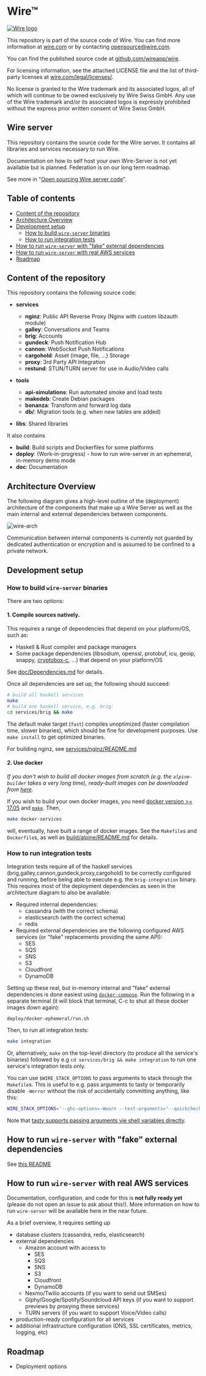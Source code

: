 # Wire™

[![Wire logo](https://github.com/wireapp/wire/blob/master/assets/header-small.png?raw=true)](https://wire.com/jobs/)

This repository is part of the source code of Wire. You can find more information at [wire.com](https://wire.com) or by contacting opensource@wire.com.

You can find the published source code at [github.com/wireapp/wire](https://github.com/wireapp/wire).

For licensing information, see the attached LICENSE file and the list of third-party licenses at [wire.com/legal/licenses/](https://wire.com/legal/licenses/).

No license is granted to the Wire trademark and its associated logos, all of which will continue to be owned exclusively by Wire Swiss GmbH. Any use of the Wire trademark and/or its associated logos is expressly prohibited without the express prior written consent of Wire Swiss GmbH.

## Wire server

This repository contains the source code for the Wire server. It contains all libraries and services necessary to run Wire.

Documentation on how to self host your own Wire-Server is not yet available but is planned. Federation is on our long term roadmap.

See more in "[Open sourcing Wire server code](https://medium.com/@wireapp/open-sourcing-wire-server-code-ef7866a731d5)".

## Table of contents

-   [Content of the repository](#content-of-the-repository)
-   [Architecture Overview](#architecture-overview)
-   [Development setup](#development-setup)
    -   [How to build `wire-server` binaries](#how-to-build-wire-server-binaries)
    -   [How to run integration tests](#how-to-run-integration-tests)
-   [How to run `wire-server` with "fake" external dependencies](#how-to-run-wire-server-with-fake-external-dependencies)
-   [How to run `wire-server` with real AWS services](#how-to-run-wire-server-with-real-aws-services)
-   [Roadmap](#roadmap)

## Content of the repository

This repository contains the following source code:

- **services**
   - **nginz**: Public API Reverse Proxy (Nginx with custom libzauth module)
   - **galley**: Conversations and Teams
   - **brig**: Accounts
   - **gundeck**: Push Notification Hub
   - **cannon**: WebSocket Push Notifications
   - **cargohold**: Asset (image, file, ...) Storage
   - **proxy**: 3rd Party API Integration
   - **restund**: STUN/TURN server for use in Audio/Video calls

- **tools**
   - **api-simulations**: Run automated smoke and load tests
   - **makedeb**: Create Debian packages
   - **bonanza**: Transform and forward log data
   - **db/**: Migration tools (e.g. when new tables are added)

- **libs**: Shared libraries

It also contains

- **build**: Build scripts and Dockerfiles for some platforms
- **deploy**: (Work-in-progress) - how to run wire-server in an ephemeral, in-memory demo mode
- **doc**: Documentation

## Architecture Overview

The following diagram gives a high-level outline of the (deployment) architecture
of the components that make up a Wire Server as well as the main internal and
external dependencies between components.

![wire-arch](doc/arch/wire-arch-2.png)

Communication between internal components is currently not guarded by
dedicated authentication or encryption and is assumed to be confined to a
private network.

## Development setup

### How to build `wire-server` binaries

There are two options:

#### 1. Compile sources natively.

This requires a range of dependencies that depend on your platform/OS, such as:

- Haskell & Rust compiler and package managers
- Some package dependencies (libsodium, openssl, protobuf, icu, geoip, snappy, [cryptobox-c](https://github.com/wireapp/cryptobox-c), ...) that depend on your platform/OS

See [doc/Dependencies.md](doc/Dependencies.md) for details.

Once all dependencies are set up, the following should succeed:

```bash
# build all haskell services
make
# build one haskell service, e.g. brig:
cd services/brig && make
```

The default make target (`fast`) compiles unoptimized (faster compilation time, slower binaries), which should be fine for development purposes. Use `make install` to get optimized binaries.

For building nginz, see [services/nginz/README.md](services/nginz/README.md)

#### 2. Use docker

*If you don't wish to build all docker images from scratch (e.g. the `alpine-builder` takes a very long time), ready-built images can be downloaded from [here](https://quay.io/organization/wire).*

If you wish to build your own docker images, you need [docker version >= 17.05](https://www.docker.com/) and [`make`](https://www.gnu.org/software/make/). Then,

```bash
make docker-services
```

will, eventually, have built a range of docker images. See the `Makefile`s and `Dockerfile`s, as well as [build/alpine/README.md](build/alpine/README.md) for details.

### How to run integration tests

Integration tests require all of the haskell services (brig,galley,cannon,gundeck,proxy,cargohold) to be correctly configured and running, before being able to execute e.g. the `brig-integration` binary. This requires most of the deployment dependencies as seen in the architecture diagram to also be available:

- Required internal dependencies:
    - cassandra (with the correct schema)
    - elasticsearch (with the correct schema)
    - redis
- Required external dependencies are the following configured AWS services (or "fake" replacements providing the same API):
    - SES
    - SQS
    - SNS
    - S3
    - Cloudfront
    - DynamoDB

Setting up these real, but in-memory internal and "fake" external dependencies is done easiest using [`docker-compose`](https://docs.docker.com/compose/install/). Run the following in a separate terminal (it will block that terminal, C-c to shut all these docker images down again):

```
deploy/docker-ephemeral/run.sh
```

Then, to run all integration tests:

```bash
make integration
```

Or, alternatively, `make` on the top-level directory (to produce all the service's binaries) followed by e.g `cd services/brig && make integration` to run one service's integration tests only.

You can use `$WIRE_STACK_OPTIONS` to pass arguments to stack through the `Makefile`s.  This is useful to e.g. pass arguments to tasty or temporarily disable `-Werror` without the risk of accidentally committing anything, like this:

```bash
WIRE_STACK_OPTIONS='--ghc-options=-Wwarn --test-arguments="--quickcheck-tests=19919 --quickcheck-replay=651712"' make integration
```

Note that [tasty supports passing arguments vie shell variables directly](https://github.com/feuerbach/tasty#runtime).

## How to run `wire-server` with "fake" external dependencies

See [this README](deploy/services-demo/README.md)

## How to run `wire-server` with real AWS services

Documentation, configuration, and code for this is **not fully ready yet** (please do not open an issue to ask about this!). More information on how to run `wire-server` will be available here in the near future.

As a brief overview, it requires setting up

* database clusters (cassandra, redis, elasticsearch)
* external dependencies
    * Amazon account with access to
      * SES
      * SQS
      * SNS
      * S3
      * Cloudfront
      * DynamoDB
    * Nexmo/Twilio accounts (if you want to send out SMSes)
    * Giphy/Google/Spotify/Soundcloud API keys (if you want to support previews by proxying these services)
    * TURN servers (if you want to support Voice/Video calls)
* production-ready configuration for all services
* additional infrastructure configuration (DNS, SSL certificates, metrics, logging, etc)

## Roadmap

- Deployment options
